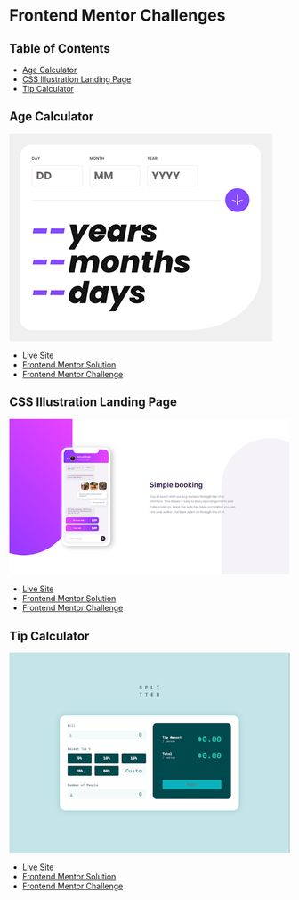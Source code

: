 # Frontend Mentor Challenges

## Table of Contents

- [Age Calculator](#age-calculator)
- [CSS Illustration Landing Page](#css-illustration-landing-page)
- [Tip Calculator](#tip-calculator)

## Age Calculator

![](./age-calculator/screenshot.PNG)

- [Live Site](https://frontend-mentor-age-calculator-khaki.vercel.app/)
- [Frontend Mentor Solution](https://www.frontendmentor.io/solutions/responsive-age-calculator-with-form-validation-b7HEHYxn9X)
- [Frontend Mentor Challenge](https://www.frontendmentor.io/challenges/age-calculator-app-dF9DFFpj-Q)

## CSS Illustration Landing Page

![](./css-illustration/screenshot.PNG)

- [Live Site](https://frontend-mentor-css-illustration.vercel.app/)
- [Frontend Mentor Solution](https://www.frontendmentor.io/solutions/chat-app-landing-page-css-illustration-1CFk_MXzrv)
- [Frontend Mentor Challenge](https://www.frontendmentor.io/challenges/chat-app-css-illustration-O5auMkFqY)

## Tip Calculator

![](./tip-calculator/screenshot.PNG)

- [Live Site](https://frontend-mentor-tip-calculator-omega.vercel.app/)
- [Frontend Mentor Solution](https://www.frontendmentor.io/solutions/responsive-tip-calculator-with-vanilla-js-and-css-ziYZ3zbj_m)
- [Frontend Mentor Challenge](https://www.frontendmentor.io/challenges/tip-calculator-app-ugJNGbJUX)
